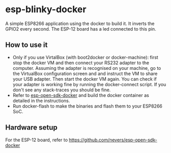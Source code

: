 # esp-blinky-docker
A simple ESP8266 application using the docker to build it. 
It inverts the GPIO2 every second. The ESP-12 board has a led connected to this pin. 

## How to use it
* Only if you use VirtalBox (with boot2docker or docker-machine): first stop the docker VM and then connect your RS232 adapter to the computer. Assuming the adapter is recognised on your machine, go to the VirtualBox configuration screen and and instruct the VM to share your USB adapter. Then start the docker VM again. You can check if your adapter is working fine by running the docker-connect script. If you don't see any stack-traces you should be fine.
* Refer to [esp-open-sdk-docker](https://github.com/nevers/esp-open-sdk-docker) and build the docker container as detailed in the instructions. 
* Run docker-flash to make the binaries and flash them to your ESP8266 SoC. 

## Hardware setup
For the ESP-12 board, refer to https://github.com/nevers/esp-open-sdk-docker

